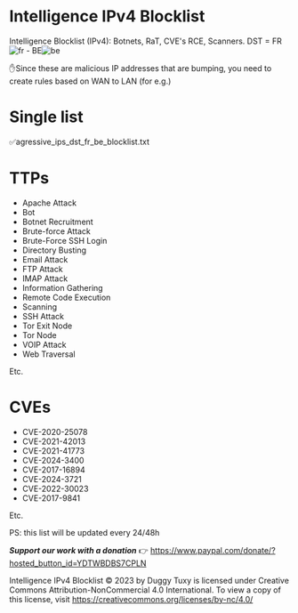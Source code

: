 # Intelligence IPv4 Blocklist

Intelligence Blocklist (IPv4): Botnets, RaT, CVE's RCE, Scanners. DST = FR![fr](https://github.com/user-attachments/assets/32761f6d-9980-4dbc-bc90-3a1076ea3891) - BE![be](https://github.com/user-attachments/assets/b1ecb2d5-4358-4c80-8469-d84a4ff0ded8)

✋Since these are malicious IP addresses that are bumping, you need to create rules based on WAN to LAN (for e.g.)

# Single list

✅agressive_ips_dst_fr_be_blocklist.txt

# TTPs

- Apache Attack
- Bot
- Botnet Recruitment
- Brute-force Attack
- Brute-Force SSH Login
- Directory Busting
- Email Attack
- FTP Attack
- IMAP Attack
- Information Gathering
- Remote Code Execution
- Scanning
- SSH Attack
- Tor Exit Node
- Tor Node
- VOIP Attack
- Web Traversal

Etc.

# CVEs

- CVE-2020-25078
- CVE-2021-42013
- CVE-2021-41773
- CVE-2024-3400
- CVE-2017-16894
- CVE-2024-3721
- CVE-2022-30023
- CVE-2017-9841

Etc.

PS: this list will be updated every 24/48h

***Support our work with a donation*** 👉 https://www.paypal.com/donate/?hosted_button_id=YDTWBDBS7CPLN

Intelligence IPv4 Blocklist © 2023 by Duggy Tuxy is licensed under Creative Commons Attribution-NonCommercial 4.0 International. To view a copy of this license, visit https://creativecommons.org/licenses/by-nc/4.0/
